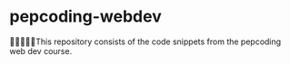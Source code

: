 # pepcoding-webdev
🚨🚀👨🏻‍💻This repository consists of the code snippets from the pepcoding web dev course.
